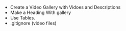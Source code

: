 - Create a Video Gallery with Vidoes and Descriptions
- Make a Heading With gallery
- Use Tables.
- .gitignore (video files)